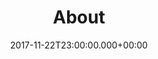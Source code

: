 ---
layout: blocks
title: About
date: 2017-11-22T23:00:00.000+00:00
page_sections:
- template: navigation-header
  block: header-1
  navigation:
  - link: "/"
    link_text: Steam Dream
  - link: "/blog.html"
    link_text: Blog
  - link: "/gallery.html"
    link_text: Gallery
  - link: "/about.html"
    link_text: About
  logo: ''
- template: 1-column-text
  block: one-column-1
  headline: About
  slug: about
  content: Steam Dream is a handmade steampunk-inspired pinball machine. With numerous
    unique elements and gameplay features, Steam Dream exists on the cutting edge
    of pinball design.
- template: simple-footer
  block: footer-1
  content: Made with ❤︎ by <a href="https://github.com/noahwc" title="noahwc">noahwc</a>
block: ''
headline: ''
content: ''

---